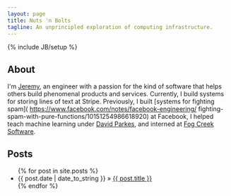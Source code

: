 ```yaml
---
layout: page
title: Nuts 'n Bolts
tagline: An unprincipled exploration of computing infrastructure.
---
```

{% include JB/setup %}

About
-----

I'm [Jeremy](https://github.com/jeremydhoon), an engineer with a passion
for the kind of software that helps others build phenomenal products and
services. Currently, I build systems for storing lines of text at Stripe.
Previously, I built [systems for fighting spam](
https://www.facebook.com/notes/facebook-engineering/
fighting-spam-with-pure-functions/10151254986618920) at Facebook,
I helped teach machine learning under [David Parkes](http://www.eecs.harvard.edu/~parkes/), and interned at [Fog Creek Software](http://www.fogcreek.com/).

Posts
-----
<ul class="posts">
  {% for post in site.posts %}
    <li><span>{{ post.date | date_to_string }}</span> &raquo; <a href="{{ BASE_PATH }}{{ post.url }}">{{ post.title }}</a></li>
  {% endfor %}
</ul>


